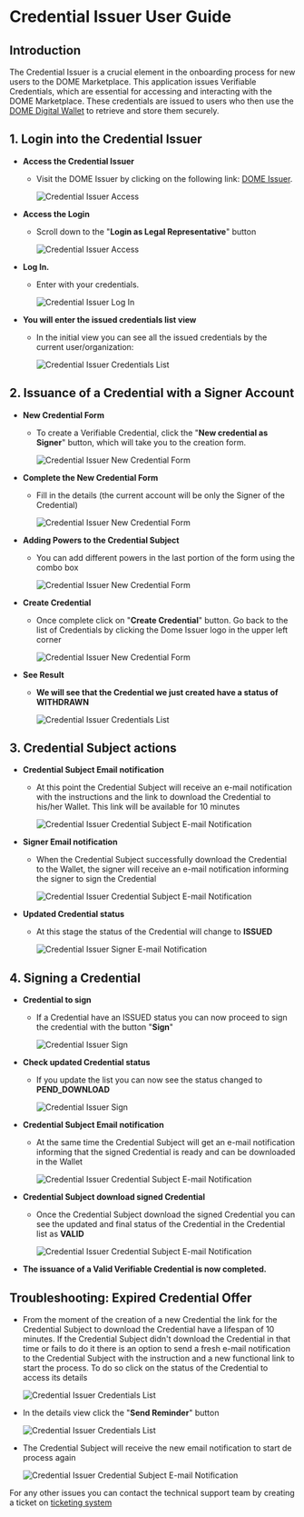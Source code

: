 # Credential Issuer User Guide

## Introduction
The Credential Issuer is a crucial element in the onboarding process for new users to the DOME Marketplace. This application issues Verifiable Credentials, which are essential for accessing and interacting with the DOME Marketplace. These credentials are issued to users who then use the  [DOME Digital Wallet](https://wallet.dome-marketplace-prd.org/) to retrieve and store them securely.

## 1. Login into the Credential Issuer

- **Access the Credential Issuer**
    - Visit the DOME Issuer by clicking on the following link: [DOME Issuer](https://issuer.dome-marketplace-prd.org).
      
      ![Credential Issuer Access](./assets/01.png)

- **Access the Login**
    - Scroll down to the "**Login as Legal Representative**" button
      
      ![Credential Issuer Access](./assets/02.png)

- **Log In.**
  - Enter with your credentials.
      
      ![Credential Issuer Log In](./assets/03.png)

- **You will enter the issued credentials list view**
    - In the initial view you can see all the issued credentials by the current user/organization:
      
      ![Credential Issuer Credentials List](./assets/04.png)

## 2. Issuance of a Credential with a Signer Account
- **New Credential Form**
    - To create a Verifiable Credential, click the "**New credential as Signer**" button, which will take you to the creation form.
      
      ![Credential Issuer New Credential Form](./assets/05.png)

- **Complete the New Credential Form**
    - Fill in the details (the current account will be only the Signer of the Credential)
      
      ![Credential Issuer New Credential Form](./assets/06.png)

- **Adding Powers to the Credential Subject**
    - You can add different powers in the last portion of the form using the combo box
      
      ![Credential Issuer New Credential Form](./assets/07.png)

- **Create Credential**
    - Once complete click on "**Create Credential**" button. Go back to the list of Credentials by clicking the Dome Issuer logo in the upper left corner
      
      ![Credential Issuer New Credential Form](./assets/08.png)

- **See Result**
  - **We will see that the Credential we just created have a status of **WITHDRAWN****

      ![Credential Issuer Credentials List](./assets/09.png)

## 3. Credential Subject actions
- **Credential Subject Email notification**
  - At this point the Credential Subject will receive an e-mail notification with the instructions and the link to download the Credential to his/her Wallet.
  This link will be available for 10 minutes
      
      ![Credential Issuer Credential Subject E-mail Notification](./assets/10.png)
      
- **Signer Email notification**
  - When the Credential Subject successfully download the Credential to the Wallet, the signer will receive an e-mail notification informing the signer to sign the Credential
      
      ![Credential Issuer Credential Subject E-mail Notification](./assets/13.png)

- **Updated Credential status**
  - At this stage the status of the Credential will change to **ISSUED**
      
      ![Credential Issuer Signer E-mail Notification](./assets/14.png)

## 4. Signing a Credential
- **Credential to sign**
  - If a Credential have an ISSUED status you can now proceed to sign the credential with the button "**Sign**"
      
      ![Credential Issuer Sign](./assets/15.png)

- **Check updated Credential status**
  - If you update the list you can now see the status changed to **PEND_DOWNLOAD**
      
      ![Credential Issuer Sign](./assets/16.png)

- **Credential Subject Email notification**
  - At the same time the Credential Subject will get an e-mail notification informing that the signed Credential is ready and can be downloaded in the Wallet
      
      ![Credential Issuer Credential Subject E-mail Notification](./assets/17.png)

- **Credential Subject download signed Credential**
  - Once the Credential Subject download the signed Credential you can see the updated and final status of the Credential in the Credential list as **VALID**
      
      ![Credential Issuer Credential Subject E-mail Notification](./assets/18.png)

- **The issuance of a Valid Verifiable Credential is now completed.**


## Troubleshooting: Expired Credential Offer
- From the moment of the creation of a new Credential the link for the Credential Subject to download the Credential have a lifespan of 10 minutes.
If the Credential Subject didn't download the Credential in that time or fails to do it there is an option to send a fresh e-mail notification to the Credential Subject with the instruction and a new functional link to start the process.
To do so click on the status of the Credential to access its details
      
    ![Credential Issuer Credentials List](./assets/11.png)

- In the details view click the "**Send Reminder**" button
      
    ![Credential Issuer Credentials List](./assets/12.png)

- The Credential Subject will receive the new email notification to start de process again
      
    ![Credential Issuer Credential Subject E-mail Notification](./assets/10.png)

For any other issues you can contact the technical support team by creating a ticket on [ticketing system](https://ticketing.dome-marketplace.org/)


